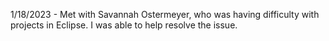 1/18/2023 - Met with Savannah Ostermeyer, who was having difficulty with projects in Eclipse. I was able to help resolve the issue.